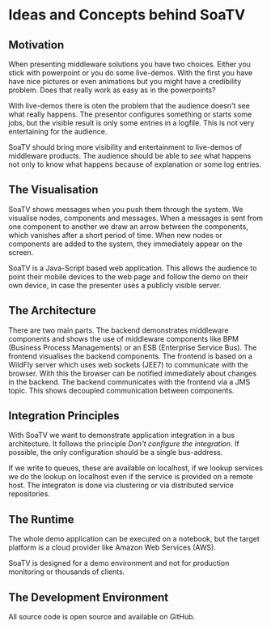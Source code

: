Ideas and Concepts behind SoaTV
===============================

Motivation
----------

When presenting middleware solutions you have two choices. Either you
stick with powerpoint or you do some live-demos. With the first you have
have nice pictures or even animations but you might have a credibility problem.
Does that really work as easy as in the powerpoints?

With live-demos there is oten the problem that the audience doesn't see what
really happens. The presentor configures something or starts some jobs, but
the visible result is only some entries in a logfile. This is not very
entertaining for the audience.

SoaTV should bring more visibility and entertainment to live-demos of
middleware products. The audience should be able to _see_ what happens not only
to know what happens because of explanation or some log entries.

The Visualisation
-----------------

SoaTV shows messages when you push them through the system. We visualise nodes, 
components and messages. When a messages is sent from one component to another
we draw an arrow between the components, which vanishes after a short period
of time. When new nodes or components are added to the system, they immediately
appear on the screen.

SoaTV is a Java-Script based web application. This allows the audience to point 
their mobile devices to the web page and follow the demo on their own device, 
in case the presenter uses a publicly visible server.

The Architecture
----------------

There are two main parts. The backend demonstrates middleware components and
shows the use of middleware components like BPM (Business Process Managements)
or an ESB (Enterprise Service Bus). The frontend visualises the backend
components. The frontend is based on a WildFly server which uses web sockets
(JEE7) to communicate with the browser. With this the browser can be notified
immediately  about changes in the backend. The backend communicates with the
frontend via a JMS topic. This shows decoupled communication between components.

Integration Principles
----------------------

With SoaTV we want to demonstrate application integration in a bus
architecture. It follows the principle _Don't configure the integration_.
If possible, the only configuration should be a single bus-address.

If we write to queues, these are available on localhost, if we lookup
services we do the lookup on localhost even if the service is provided
on a remote host. The integraton is done via clustering or via distributed
service repositories.

The Runtime
-----------

The whole demo application can be executed on a notebook, but the target
platform is a cloud provider like Amazon Web Services (AWS).

SoaTV is designed for a demo environment and not for production monitoring
or thousands of clients.

The Development Environment
---------------------------

All source code is open source and available on GitHub.
